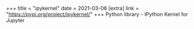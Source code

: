 +++
title = "ipykernel"
date = 2021-03-06
[extra]
link = "https://pypi.org/project/ipykernel/"
+++
Python library - IPython Kernel for Jupyter

